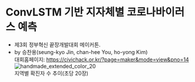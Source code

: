 # ConvLSTM 기반 지자체별 코로나바이러스 예측
- 제3회 정부혁신 끝장개발대회 메이커톤.
- by 승찬용(seung-kyo Jin, chan-hee You, ho-yong Kim) <br>
대회홈페이지: <https://civichack.or.kr/?page=maker&mode=view&pno=14>
![handmade_extended_color_20](https://user-images.githubusercontent.com/30429632/88447006-e3629c80-ce69-11ea-9f66-3fc666da54c0.gif) <br>
지역별 확진자 수 추이(초당 20장)




